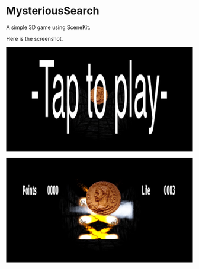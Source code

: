 # MysteriousSearch

A simple 3D game using SceneKit.

Here is the screenshot.

![alt tag](https://github.com/vsujan/MysteriousSearch/blob/master/MysteriousSearch/IMG_1104.jpg)

![alt tag](https://github.com/vsujan/MysteriousSearch/blob/master/MysteriousSearch/IMG_1102.jpg)
